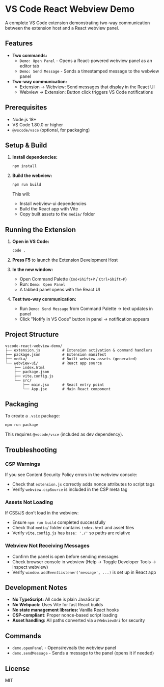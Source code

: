 # VS Code React Webview Demo

A complete VS Code extension demonstrating two-way communication between the extension host and a React webview panel.

## Features

- **Two commands:**
  - `Demo: Open Panel` - Opens a React-powered webview panel as an editor tab
  - `Demo: Send Message` - Sends a timestamped message to the webview panel
- **Two-way communication:**
  - Extension → Webview: Send messages that display in the React UI
  - Webview → Extension: Button click triggers VS Code notifications

## Prerequisites

- Node.js 18+
- VS Code 1.80.0 or higher
- `@vscode/vsce` (optional, for packaging)

## Setup & Build

1. **Install dependencies:**

   ```bash
   npm install
   ```

2. **Build the webview:**
   ```bash
   npm run build
   ```
   This will:
   - Install webview-ui dependencies
   - Build the React app with Vite
   - Copy built assets to the `media/` folder

## Running the Extension

1. **Open in VS Code:**

   ```bash
   code .
   ```

2. **Press F5** to launch the Extension Development Host

3. **In the new window:**

   - Open Command Palette (`Cmd+Shift+P` / `Ctrl+Shift+P`)
   - Run: `Demo: Open Panel`
   - A tabbed panel opens with the React UI

4. **Test two-way communication:**
   - Run `Demo: Send Message` from Command Palette → text updates in panel
   - Click "Notify in VS Code" button in panel → notification appears

## Project Structure

```
vscode-react-webview-demo/
├── extension.js          # Extension activation & command handlers
├── package.json          # Extension manifest
├── media/                # Built webview assets (generated)
└── webview-ui/           # React app source
    ├── index.html
    ├── package.json
    ├── vite.config.js
    └── src/
        ├── main.jsx      # React entry point
        └── App.jsx       # Main React component
```

## Packaging

To create a `.vsix` package:

```bash
npm run package
```

This requires `@vscode/vsce` (included as dev dependency).

## Troubleshooting

### CSP Warnings

If you see Content Security Policy errors in the webview console:

- Check that `extension.js` correctly adds nonce attributes to script tags
- Verify `webview.cspSource` is included in the CSP meta tag

### Assets Not Loading

If CSS/JS don't load in the webview:

- Ensure `npm run build` completed successfully
- Check that `media/` folder contains `index.html` and asset files
- Verify `vite.config.js` has `base: './'` so paths are relative

### Webview Not Receiving Messages

- Confirm the panel is open before sending messages
- Check browser console in webview (Help → Toggle Developer Tools → inspect webview)
- Verify `window.addEventListener('message', ...)` is set up in React app

## Development Notes

- **No TypeScript:** All code is plain JavaScript
- **No Webpack:** Uses Vite for fast React builds
- **No state management libraries:** Vanilla React hooks
- **CSP-compliant:** Proper nonce-based script loading
- **Asset handling:** All paths converted via `asWebviewUri` for security

## Commands

- `demo.openPanel` - Opens/reveals the webview panel
- `demo.sendMessage` - Sends a message to the panel (opens it if needed)

## License

MIT
